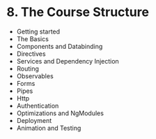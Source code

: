 # 8. The Course Structure
- Getting started
- The Basics
- Components and Databinding
- Directives
- Services and Dependency Injection
- Routing
- Observables
- Forms
- Pipes
- Http
- Authentication
- Optimizations and NgModules
- Deployment
- Animation and Testing